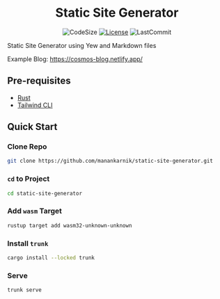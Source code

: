 <h1 align="center">Static Site Generator</h1>

<div align="center">

![CodeSize](https://img.shields.io/github/languages/code-size/manankarnik/static-site-generator?style=for-the-badge)
[![License](https://img.shields.io/github/license/manankarnik/static-site-generator?label=License&style=for-the-badge)](LICENSE)
![LastCommit](https://img.shields.io/github/last-commit/manankarnik/static-site-generator?style=for-the-badge)

</div>

Static Site Generator using Yew and Markdown files

Example Blog: https://cosmos-blog.netlify.app/

## Pre-requisites

- [Rust](https://www.rust-lang.org/)
- [Tailwind CLI](https://tailwindcss.com/docs/installation)

## Quick Start

### Clone Repo

```sh
git clone https://github.com/manankarnik/static-site-generator.git
```

### `cd` to Project

```sh
cd static-site-generator
```

### Add `wasm` Target

```sh
rustup target add wasm32-unknown-unknown
```

### Install `trunk`

```sh
cargo install --locked trunk
```

### Serve

```sh
trunk serve
```
